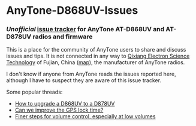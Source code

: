 # AnyTone-D868UV-Issues

### *Unofficial* [issue tracker](https://github.com/geary/AnyTone-D868UV-Issues/issues) for AnyTone AT-D868UV and AT-D878UV radios and firmware

This is a place for the community of AnyTone users to share and discuss issues and tips. It is not connected in any way to [Qixiang Electron Science Technology](http://www.qx-tele.com/) of Fujian, China ([map](https://www.google.com/maps/place/Qixiang+Electron+Science+%26+Technology+Co.,Ltd./@24.9669518,118.640319,17z/data=!3m1!4b1!4m5!3m4!1s0x34152a934095a193:0xe3c9b898c89c1561!8m2!3d24.9669518!4d118.6425077)), the manufacturer of AnyTone radios.

I don't know if anyone from AnyTone reads the issues reported here, although I have to suspect they are aware of this issue tracker.

Some popular threads:

* [How to upgrade a D868UV to a D878UV](https://github.com/geary/AnyTone-D868UV/issues/59)
* [Can we improve the GPS lock time?](https://github.com/geary/AnyTone-D868UV/issues/61)
* [Finer steps for volume control, especially at low volumes](https://github.com/geary/AnyTone-D868UV/issues/29)
